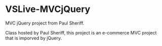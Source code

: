 # VSLive-MVCjQuery
MVC jQuery project from Paul Sheriff.

Class hosted by Paul Sheriff, this project is an e-commerce MVC project that is imporved by jQuery.
